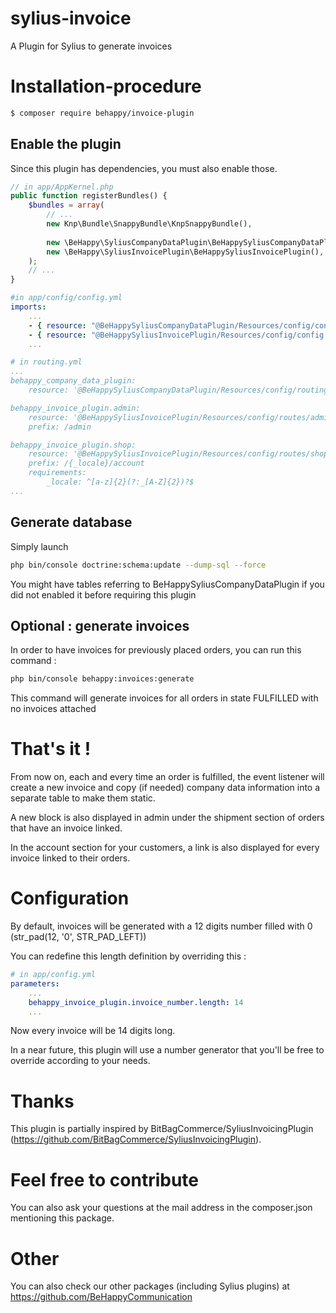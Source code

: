 # sylius-invoice
A Plugin for Sylius to generate invoices

# Installation-procedure
```bash
$ composer require behappy/invoice-plugin
```

## Enable the plugin
Since this plugin has dependencies, you must also enable those.

```php
// in app/AppKernel.php
public function registerBundles() {
	$bundles = array(
		// ...
        new Knp\Bundle\SnappyBundle\KnpSnappyBundle(),
		
        new \BeHappy\SyliusCompanyDataPlugin\BeHappySyliusCompanyDataPlugin(),
        new \BeHappy\SyliusInvoicePlugin\BeHappySyliusInvoicePlugin(),
    );
    // ...
}
```

```yaml
#in app/config/config.yml
imports:
    ...
    - { resource: "@BeHappySyliusCompanyDataPlugin/Resources/config/config.yml" }
    - { resource: "@BeHappySyliusInvoicePlugin/Resources/config/config.yml" }
    ...
```

```yaml
# in routing.yml
...
behappy_company_data_plugin:
    resource: '@BeHappySyliusCompanyDataPlugin/Resources/config/routing.yml'

behappy_invoice_plugin.admin:
    resource: '@BeHappySyliusInvoicePlugin/Resources/config/routes/admin.yml'
    prefix: /admin

behappy_invoice_plugin.shop:
    resource: '@BeHappySyliusInvoicePlugin/Resources/config/routes/shop.yml'
    prefix: /{_locale}/account
    requirements:
        _locale: ^[a-z]{2}(?:_[A-Z]{2})?$
...
```

## Generate database
Simply launch

```bash
php bin/console doctrine:schema:update --dump-sql --force
``` 

You might have tables referring to BeHappySyliusCompanyDataPlugin if you did not enabled it before requiring this plugin

## Optional : generate invoices

In order to have invoices for previously placed orders, you can run this command :

```bash
php bin/console behappy:invoices:generate
``` 

This command will generate invoices for all orders in state FULFILLED with no invoices attached

# That's it !
From now on, each and every time an order is fulfilled, the event listener will create a new invoice and copy (if needed)
company data information into a separate table to make them static.

A new block is also displayed in admin under the shipment section of orders that have an invoice linked.

In the account section for your customers, a link is also displayed for every invoice linked to their orders.

# Configuration
By default, invoices will be generated with a 12 digits number filled with 0 (str_pad(12, '0', STR_PAD_LEFT))

You can redefine this length definition by overriding this :

```yaml
# in app/config.yml
parameters:
    ...
    behappy_invoice_plugin.invoice_number.length: 14
    ...
```

Now every invoice will be 14 digits long.

In a near future, this plugin will use a number generator that you'll be free to override according to your needs.

# Thanks
This plugin is partially inspired by BitBagCommerce/SyliusInvoicingPlugin (https://github.com/BitBagCommerce/SyliusInvoicingPlugin).

# Feel free to contribute
You can also ask your questions at the mail address in the composer.json mentioning this package.

# Other
You can also check our other packages (including Sylius plugins) at https://github.com/BeHappyCommunication
